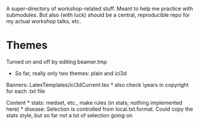 
A super-directory of workshop-related stuff. Meant to help me practice with submodules. But also (with luck) should be a central, reproducible repo for my actual workshop talks, etc.

Themes 
======

Turned on and off by editing beamer.tmp
* So far, really only two themes: plain and ici3d

Banners: LatexTemplates/ici3dCurrent.tex 
	* also check \years in copyright for each .txt file

Content
	* stats: medset, etc., make rules (in stats; nothing implemented here)
	* disease: Selection is controlled from local.txt.format. Could copy the stats style, but so far not a lot of selection going on
